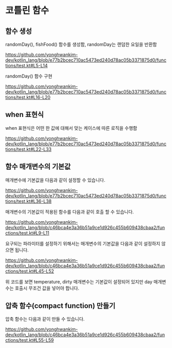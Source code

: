 # 코틀린 함수

## 함수 생성
randomDay(), fishFood() 함수를 생성함, randomDay는 랜덤한 요일을 반환함

https://github.com/yonghwankim-dev/kotlin_lang/blob/e77b2bcec710ac5473ed240d78ac05b3371875d0/functions/test.kt#L5-L14

randomDay() 함수 구현

https://github.com/yonghwankim-dev/kotlin_lang/blob/e77b2bcec710ac5473ed240d78ac05b3371875d0/functions/test.kt#L16-L20

## when 표현식
when 표현식은 어떤 한 값에 대해서 맞는 케이스에 따른 로직을 수행함

https://github.com/yonghwankim-dev/kotlin_lang/blob/e77b2bcec710ac5473ed240d78ac05b3371875d0/functions/test.kt#L22-L33

## 함수 매개변수의 기본값
매개변수에 기본값을 다음과 같이 설정할 수 있습니다.

https://github.com/yonghwankim-dev/kotlin_lang/blob/e77b2bcec710ac5473ed240d78ac05b3371875d0/functions/test.kt#L36-L38

매개변수의 기본값이 적용된 함수를 다음과 같이 호출 할 수 있습니다.

https://github.com/yonghwankim-dev/kotlin_lang/blob/c46bca4e3a36b51a9ce1d926c455b609438cbaa2/functions/test.kt#L9-L11

요구되는 파라미터를 설정하기 위해서는 매개변수의 기본값을 다음과 같이 설정하지 않으면 됩니다.

https://github.com/yonghwankim-dev/kotlin_lang/blob/c46bca4e3a36b51a9ce1d926c455b609438cbaa2/functions/test.kt#L45-L52

위 코드를 보면 temperature, dirty 매개변수는 기본값이 설정되어 있지만 day 매개변수는 호출시 무조건 값을 넣어야 합니다.

## 압축 함수(compact function) 만들기
압축 함수는 다음과 같이 만들 수 있습니다.

https://github.com/yonghwankim-dev/kotlin_lang/blob/c46bca4e3a36b51a9ce1d926c455b609438cbaa2/functions/test.kt#L55-L59

